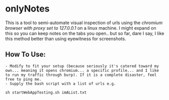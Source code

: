 # onlyNotes
This is a tool to semi-automate visual inspection of urls using the _chromium browser with proxy set to 127.0.0.1_ on a linux machine. I might expand on this so you can keep notes on the tabs you open.. but so far, dare I say, I like this method better than using eyewitness for screenshots.

## How To Use:
    - Modify to fit your setup (because seriously it's catered toward my own... meaning it opens chromium... a specific profile... and I like to run my traffic through burp). If it is a complete disaster, feel free to ping me. 
    - Supply the bash script with a list of urls e.g. 
    
    sh startWebAppTesting.sh imAList.txt
   
